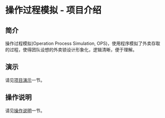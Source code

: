# 操作过程模拟 - 项目介绍

## 简介

操作过程模拟(Operation Process Simulation, OPS)，使用程序模拟了外卖存取的过程，使得团队设想的外卖锁设计形象化，逻辑清晰，便于理解。

## 演示

请见[项目演示](opsroutine.md)一节。

## 操作说明

请见[操作说明](opsdoc.md)一节。